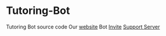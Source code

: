 # Tutoring-Bot
Tutoring Bot source code 
Our [website](https://tutoringbot.github.io/)
Bot [Invite](https://discord.com/oauth2/authorize?client_id=713815087449767997&permissions=67648&scope=bot)
[Support Server](https://discord.com/invite/ZWfmwaF)
